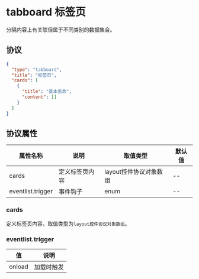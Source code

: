 # tabboard 标签页
分隔内容上有关联但属于不同类别的数据集合。

## 协议

```json
{
  "type": "tabboard",
  "title": "标签页",
  "cards": [
    {
      "title": "基本信息",
      "content": []
    }
  ]
}
```

## 协议属性
| 属性名称 | 说明 | 取值类型 | 默认值 |
| ---- | ---- | ---- | ---- |
| cards | 定义标签页内容 | layout控件协议对象数组 | -- |
| eventlist.trigger | 事件钩子 | enum | -- |

### cards
定义标签页内容，取值类型为`layout控件协议对象数组`。

### eventlist.trigger
| 值 | 说明 |
| ---- | ---- |
| onload | 加载时触发 |
